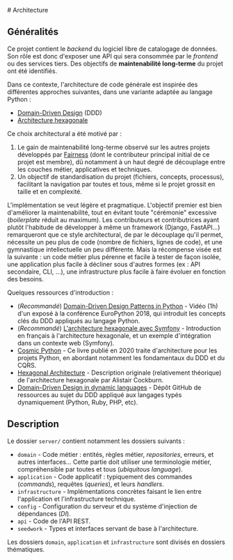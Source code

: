 # Architecture

## Généralités

Ce projet contient le _backend_ du logiciel libre de catalogage de données. Son rôle est donc d'exposer une API qui sera consommée par le _frontend_ ou des services tiers. Des objectifs de **maintenabilité long-terme** du projet ont été identifiés.

Dans ce contexte, l'architecture de code générale est inspirée des différentes approches suivantes, dans une variante adaptée au langage Python :

* [Domain-Driven Design](https://en.wikipedia.org/wiki/Domain-driven_design) (DDD)
* [Architecture hexagonale][0]

Ce choix architectural a été motivé par :

1. Le gain de maintenabilité long-terme observé sur les autres projets développés par [Fairness](https://fairness.coop) (dont le contributeur principal initial de ce projet est membre), dû notamment à un haut degré de découplage entre les couches métier, applicatives et techniques.
2. Un objectif de standardisation du projet (fichiers, concepts, processus), facilitant la navigation par toutes et tous, même si le projet grossit en taille et en complexité.

L'implémentation se veut légère et pragmatique. L'objectif premier est bien d'améliorer la maintenabilité, tout en évitant toute "cérémonie" excessive (_boilerplate_ réduit au maximum). Les contributeurs et contributrices ayant plutôt l'habitude de développer à même un framework (Django, FastAPI...) remarqueront que ce style architectural, de par le découplage qu'il permet, nécessite un peu plus de code (nombre de fichiers, lignes de code), et une gymnastique intellectuelle un peu différente. Mais la récompense visée est la suivante : un code métier plus pérenne et facile à tester de façon isolée, une application plus facile à décliner sous d'autres formes (ex : API secondaire, CLI, ...), une infrastructure plus facile à faire évoluer en fonction des besoins.

Quelques ressources d'introduction :

- (_Recommandé_) [Domain-Driven Design Patterns in Python](https://www.youtube.com/watch?v=Ru2T4fu3bGQ) - Vidéo (1h) d'un exposé à la conférence EuroPython 2018, qui introduit les concepts clés du DDD appliqués au langage Python.
- (_Recommandé_) [L'architecture hexagonale avec Symfony][0] - Introduction en français à l'architecture hexagonale, et un exemple d'intégration dans un contexte web (Symfony).
- [Cosmic Python](https://www.cosmicpython.com/book/preface.html) - Ce livre publié en 2020 traite d'architecture pour les projets Python, en abordant notamment les fondamentaux du DDD et du CQRS.
- [Hexagonal Architecture](https://alistair.cockburn.us/hexagonal-architecture/) - Description originale (relativement théorique) de l'architecture hexagonale par Alistair Cockburn.
- [Domain-Driven Design in dynamic languages](https://github.com/valignatev/ddd-dynamic) - Dépôt GitHub de ressources au sujet du DDD appliqué aux langages typés dynamiquement (Python, Ruby, PHP, etc).

[0]: https://www.elao.com/blog/dev/architecture-hexagonale-symfony

## Description

Le dossier `server/` contient notamment les dossiers suivants :

* `domain` - Code métier : entités, règles métier, _repositories_, erreurs, et autres interfaces... Cette partie doit utiliser une terminologie métier, compréhensible par toutes et tous (_ubiquitous language_).
* `application` - Code applicatif : typiquement des commandes (_commands_), requêtes (_queries_), et leurs _handlers_.
* `infrastructure` - Implémentations concrètes faisant le lien entre l'application et l'infrastructure technique.
* `config` - Configuration du serveur et du système d'injection de dépendances (_DI_).
* `api` - Code de l'API REST.
* `seedwork` - Types et interfaces servant de base à l'architecture.

Les dossiers `domain`, `application` et `infrastructure` sont divisés en dossiers thématiques.

